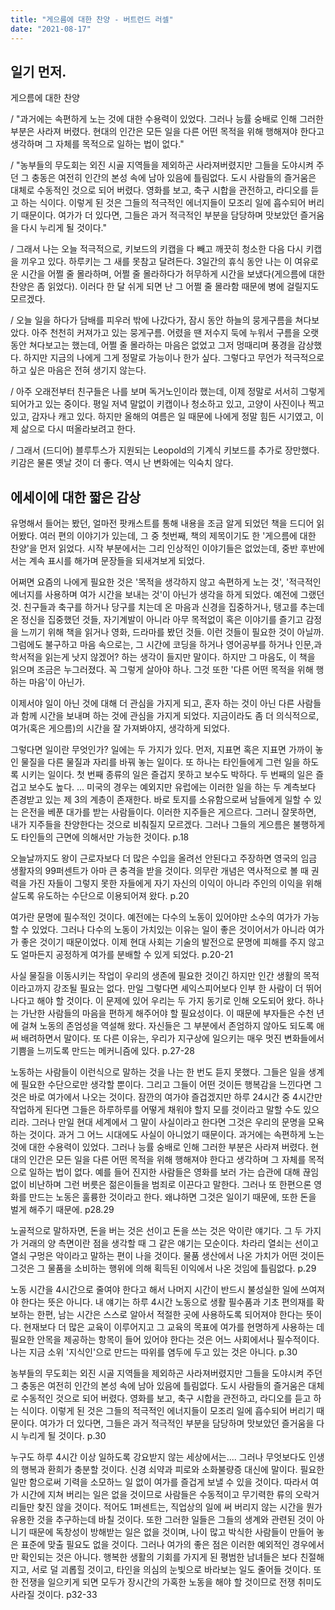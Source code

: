 ```yaml
---
title: "게으름에 대한 찬양 - 버트런드 러셀"
date: "2021-08-17"
---
```


## 일기 먼저.
게으름에 대한 찬양

/
"과거에는 속편하게 노는 것에 대한 수용력이 있었다. 그러나 능률 숭배로 인해 그러한 부분은 사라져 버렸다. 현대의 인간은 모든 일을 다른 어떤 목적을 위해 행해져야 한다고 생각하며 그 자체를 목적으로 일하는 법이 없다."

/
"농부들의 무도회는 외진 시골 지역들을 제외하곤 사라져버렸지만 그들을 도야시켜 주던 그 충동은 여전히 인간의 본성 속에 남아 있음에 틀림없다. 도시 사람들의 즐거움은 대체로 수동적인 것으로 되어 버렸다. 영화를 보고, 축구 시합을 관전하고, 라디오를 듣고 하는 식이다. 이렇게 된 것은 그들의 적극적인 에너지들이 모조리 일에 흡수되어 버리기 때문이다. 여가가 더 있다면, 그들은 과거 적극적인 부분을 담당하며 맛보았던 즐거움을 다시 누리게 될 것이다."

/
그래서 나는 오늘 적극적으로, 키보드의 키캡을 다 빼고 깨끗히 청소한 다음 다시 키캡을 끼우고 있다. 하루키는 그 새를 못참고 달려든다. 3일간의 휴식 동안 나는 이 여유로운 시간을 어쩔 줄 몰라하며, 어쩔 줄 몰라하다가 허무하게 시간을 보냈다(게으름에 대한 찬양은 좀 읽었다). 이러다 한 달 쉬게 되면 난 그 어쩔 줄 몰라함 때문에 병에 걸릴지도 모르겠다.

/
오늘 일을 하다가 담배를 피우러 밖에 나갔다가, 잠시 동안 하늘의 뭉게구름을 쳐다보았다. 아주 천천히 커져가고 있는 뭉게구름. 어렸을 땐 저수지 둑에 누워서 구름을 오랫동안 쳐다보고는 했는데, 어쩔 줄 몰라하는 마음은 없었고 그저 멍때리며 풍경을 감상했다. 하지만 지금의 나에게 그게 정말로 가능이나 한가 싶다. 그렇다고 무언가 적극적으로 하고 싶은 마음은 전혀 생기지 않는다.

/
아주 오래전부터 친구들은 나를 보며 독거노인이라 했는데, 이제 정말로 서서히 그렇게 되어가고 있는 중이다. 평일 저녁 말없이 키캡이나 청소하고 있고, 고양이 사진이나 찍고 있고, 감자나 캐고 있다. 하지만 올해의 여름은 일 때문에 나에게 정말 힘든 시기였고, 이제 삶으로 다시 떠올라보려고 한다.

/
그래서 (드디어) 블루투스가 지원되는 Leopold의 기계식 키보드를 추가로 장만했다. 키감은 물론 옛날 것이 더 좋다. 역시 난 변화에는 익숙치 않다.



## 에세이에 대한 짧은 감상
유명해서 들어는 봤던, 얼마전 팟캐스트를 통해 내용을 조금 알게 되었던 책을 드디어 읽어봤다. 여러 편의 이야기가 있는데, 그 중 첫번째, 책의 제목이기도 한 '게으름에 대한 찬양'을 먼저 읽었다. 시작 부분에서는 그리 인상적인 이야기들은 없었는데, 중반 후반에서는 계속 표시를 해가며 문장들을 되새겨보게 되었다.

어쩌면 요즘의 나에게 필요한 것은 '목적을 생각하지 않고 속편하게 노는 것', '적극적인 에너지를 사용하며 여가 시간을 보내는 것'이 아닌가 생각을 하게 되었다. 예전에 그랬던 것. 친구들과 축구를 하거나 당구를 치는데 온 마음과 신경을 집중하거나, 탱고를 추는데 온 정신을 집중했던 것들, 자기계발이 아니라 아무 목적없이 혹은 이야기를 즐기고 감정을 느끼기 위해 책을 읽거나 영화, 드라마를 봤던 것들. 이런 것들이 필요한 것이 아닐까. 그럼에도 불구하고 마음 속으로는, 그 시간에 코딩을 하거나 영어공부를 하거나 인문,과학서적을 읽는게 낫지 않겠어? 하는 생각이 들지만 말이다. 하지만 그 마음도, 이 책을 읽으며 조금은 누그러졌다. 꼭 그렇게 살아야 하나. 그것 또한 '다른 어떤 목적을 위해 행하는 마음'이 아닌가.

이제서야 일이 아닌 것에 대해 더 관심을 가지게 되고, 혼자 하는 것이 아닌 다른 사람들과 함께 시간을 보내며 하는 것에 관심을 가지게 되었다. 지금이라도 좀 더 의식적으로, 여가(혹은 게으름)의 시간을 잘 가져봐야지, 생각하게 되었다.

그렇다면 일이란 무엇인가? 일에는 두 가지가 있다. 먼저, 지표면 혹은 지표면 가까이 놓인 물질을 다른 물질과 자리를 바꿔 놓는 일이다. 또 하나는 타인들에게 그런 일을 하도록 시키는 일이다. 첫 번째 종류의 일은 즐겁지 못하고 보수도 박하다. 두 번째의 일은 즐겁고 보수도 높다. ... 미국의 경우는 예외지만 유럽에는 이러한 일을 하는 두 계측보다 존경받고 있는 제 3의 계층이 존재한다. 바로 토지를 소유함으로써 남들에게 일할 수 있는 은전을 베푼 대가를 받는 사람들이다. 이러한 지주들은 게으르다. 그러니 잘못하면, 내가 지주들을 찬양한다는 것으로 비춰질지 모르겠다. 그러나 그들의 게으름은 불행하게도 타인들의 근면에 의해서만 가능한 것이다. p.18

오늘날까지도 왕이 근로자보다 더 많은 수입을 올려선 안된다고 주장하면 영국의 임금 생활자의 99퍼센트가 아마 큰 충격을 받을 것이다. 의무란 개념은 역사적으로 볼 때 권력을 가진 자들이 그렇지 못한 자들에게 자기 자신의 이익이 아니라 주인의 이익을 위해 살도록 유도하는 수단으로 이용되어져 왔다. p.20

여가란 문명에 필수적인 것이다. 예전에는 다수의 노동이 있어야만 소수의 여가가 가능할 수 있었다. 그러나 다수의 노동이 가치있는 이유는 일이 좋은 것이어서가 아니라 여가가 좋은 것이기 때문이었다. 이제 현대 사회는 기술의 발전으로 문명에 피해를 주지 않고도 얼마든지 공정하게 여가를 분배할 수 있게 되었다. p.20-21

사실 물질을 이동시키는 작업이 우리의 생존에 필요한 것이긴 하지만 인간 생활의 목적이라고까지 강조될 필요는 없다. 만일 그렇다면 셰익스피어보다 인부 한 사람이 더 뛰어나다고 해야 할 것이다. 이 문제에 있어 우리는 두 가지 동기로 인해 오도되어 왔다. 하나는 가난한 사람들의 마음을 편하게 해주어야 할 필요성이다. 이 때문에 부자들은 수천 년에 걸쳐 노동의 존엄성을 역설해 왔다. 자신들은 그 부분에서 존엄하지 않아도 되도록 애써 배려하면서 말이다. 또 다른 이유는, 우리가 지구상에 일으키는 매우 멋진 변화들에서 기쁨을 느끼도록 만드는 메커니즘에 있다. p.27-28

노동하는 사람들이 이런식으로 말하는 것을 나는 한 번도 듣지 못했다. 그들은 일을 생계에 필요한 수단으로만 생각할 뿐이다. 그리고 그들이 어떤 것이든 행복감을 느낀다면 그것은 바로 여가에서 나오는 것이다. 잠깐의 여가야 즐겁겠지만 하루 24시간 중 4시간만 작업하게 된다면 그들은 하루하루를 어떻게 채워야 할지 모를 것이라고 말할 수도 있으리라. 그러나 만일 현대 세계에서 그 말이 사실이라고 한다면 그것은 우리의 문명을 모욕하는 것이다. 과거 그 어느 시대에도 사실이 아니었기 때문이다.
과거에는 속편하게 노는 것에 대한 수용력이 있었다. 그러나 능률 숭배로 인해 그러한 부분은 사라져 버렸다. 현대의 인간은 모든 일을 다른 어떤 목적을 위해 행해져야 한다고 생각하며 그 자체를 목적으로 일하는 법이 없다. 예를 들어 진지한 사람들은 영화를 보러 가는 습관에 대해 끊임없이 비난하며 그런 버릇은 젊은이들을 범죄로 이끈다고 말한다. 그러나 또 한편으론 영화를 만드는 노동은 훌륭한 것이라고 한다. 왜냐하면 그것은 일이기 때문에, 또한 돈을 벌게 해주기 때문에. p28.29

노골적으로 말하자면, 돈을 버는 것은 선이고 돈을 쓰는 것은 악이란 얘기다. 그 두 가지가 거래의 양 측면이란 점을 생각할 때 그 같은 얘기는 모순이다. 차라리 열쇠는 선이고 열쇠 구멍은 악이라고 말하는 편이 나을 것이다. 물품 생산에서 나온 가치가 어떤 것이든 그것은 그 물품을 소비하는 행위에 의해 획득된 이익에서 나온 것임에 틀림없다. p.29

노동 시간을 4시간으로 줄여야 한다고 해서 나머지 시간이 반드시 불성실한 일에 쓰여져야 한다는 뜻은 아니다. 내 얘기는 하루 4시간 노동으로 생활 필수품과 기초 편의재를 확보하는 한편, 남는 시간은 스스로 알아서 적절한 곳에 사용하도록 되어져야 한다는 뜻이다. 현재보다 더 많은 교육이 이루어지고 그 교육의 목표에 여가를 현명하게 사용하는 데 필요한 안목을 제공하는 항목이 들어 있어야 한다는 것은 어느 사회에서나 필수적이다. 나는 지금 소위 '지식인'으로 만드는 따위를 염두에 두고 있는 것은 아니다. p.30

농부들의 무도회는 외진 시골 지역들을 제외하곤 사라져버렸지만 그들을 도야시켜 주던 그 충동은 여전히 인간의 본성 속에 남아 있음에 틀림없다. 도시 사람들의 즐거움은 대체로 수동적인 것으로 되어 버렸다. 영화를 보고, 축구 시합을 관전하고, 라디오를 듣고 하는 식이다. 이렇게 된 것은 그들의 적극적인 에너지들이 모조리 일에 흡수되어 버리기 때문이다. 여가가 더 있다면, 그들은 과거 적극적인 부분을 담당하며 맛보았던 즐거움을 다시 누리게 될 것이다. p.30

누구도 하루 4시간 이상 일하도록 강요받지 않는 세상에서는.... 그러나 무엇보다도 인생의 행복과 환희가 충분할 것이다. 신경 쇠약과 피로와 소화불량증 대신에 말이다. 필요한 일만 함으로써 기력을 소모하느 일 없이 여가를 즐겁게 보낼 수 있을 것이다. 따라서 여가 시간에 지쳐 버리는 일은 없을 것이므로 사람들은 수동적이고 무기력한 류의 오락거리들만 찾진 않을 것이다. 적어도 1퍼센트는, 직업상의 일에 써 버리지 않는 시간을 뭔가 유용한 것을 추구하는데 바칠 것이다. 또한 그러한 일들은 그들의 생계와 관련된 것이 아니기 때문에 독창성이 방해받는 일은 없을 것이며, 나이 많고 박식한 사람들이 만들어 놓은 표준에 맞출 필요도 없을 것이다.
그러나 여가의 좋은 점은 이러한 예외적인 경우에서만 확인되는 것은 아니다. 행복한 생활의 기회를 가지게 된 평범한 남녀들은 보다 친절해지고, 서로 덜 괴롭힐 것이고, 타인을 의심의 눈빛으로 바라보는 일도 줄어들 것이다. 또한 전쟁을 일으키게 되면 모두가 장시간의 가혹한 노동을 해야 할 것이므로 전쟁 취미도 사라질 것이다. p32-33

